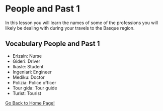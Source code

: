 # ​People and Past 1

In this lesson you will learn the names of some of the professions you will likely be dealing with during your travels to the Basque region.

## Vocabulary People and Past 1

*   Erizain: Nurse
*   Gideri: Driver
*   Ikasle: Student
*   Ingeniari: Engineer
*   Mediku: Doctor
*   Polizia: Police officer
*   Tour gida: Tour guide
*   Turist: Tourist

[ Go Back to Home Page!](..)